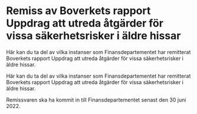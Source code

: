 # Remiss av Boverkets rapport Uppdrag att utreda åtgärder för vissa säkerhetsrisker i äldre hissar

Här kan du ta del av vilka instanser som Finansdepartementet har remitterat Boverkets rapport Uppdrag att utreda åtgärder för vissa säkerhetsrisker i äldre hissar.

Här kan du ta del av vilka instanser som Finansdepartementet har remitterat Boverkets rapport Uppdrag att utreda åtgärder för vissa säkerhetsrisker i äldre hissar.

Remissvaren ska ha kommit in till Finansdepartementet senast den 30 juni 2022.
